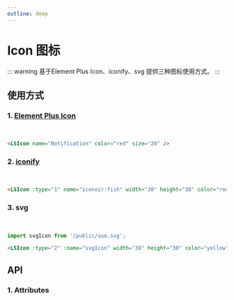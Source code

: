 ```yaml
---
outline: deep
---
```


# Icon 图标

::: warning 基于Element Plus Icon、iconify、svg 提供三种图标使用方式。
:::

## 使用方式

### 1. [Element Plus Icon](https://element-plus.org/zh-CN/component/icon.html)

<br />

<LSIcon name="Notification" color="red" size="20" />

```html
<LSIcon name="Notification" color="red" size="20" />
```

### 2. [iconify](https://icon-sets.iconify.design/?category=General)

<br />

<LSIcon :type="1" name="iconoir:fish" width="30" height="30" color="red" />

```html
<LSIcon :type="1" name="iconoir:fish" width="30" height="30" color="red" />
```

### 3. svg

<br />

<LSIcon :type="2" :name="svgIcon" width="30" height="30" color="yellow" />

```ts
import svgIcon from '/public/vue.svg';
```

```html
<LSIcon :type="2" :name="svgIcon" width="30" height="30" color="yellow" />
```

## API

### 1. Attributes

<ApiIntro :tableColumn="tableColumn" :tableData="tableData" />

<script setup>
  import svgIcon from '/public/vue.svg';
  import { ref } from 'vue';
  import { tableColumn } from './constant'

  const tableData = ref([
    {
      name: 'type',
      desc: '图标类型， 默认el-icon，1：iconify，2：svg',
      type: 'string / number',
      value: '-'
    },
    {
      name: 'name',
      desc: '图标名称',
      type: 'string / object',
      value: '-'
    },
    {
      name: 'color',
      desc: '图标颜色',
      type: 'string',
      value: '-'
    },
    {
      name: 'width',
      desc: '图标宽度，适用于iconify和svg',
      type: 'string / number',
      value: '-'
    },
    {
      name: 'height',
      desc: '图标高度，适用于iconify和svg',
      type: 'string / number',
      value: '-'
    },
    {
      name: 'size',
      desc: '图标大小，适用于el-icon',
      type: 'string / number',
      value: '-'
    }
  ])
</script>
